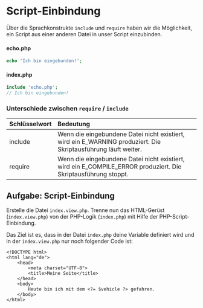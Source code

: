# Script-Einbindung

Über die Sprachkonstrukte `include` und `require` haben wir die Möglichkeit, ein Script aus einer anderen Datei in unser Script einzubinden.

#### echo.php

```php
echo 'Ich bin eingebunden!';
```

#### index.php

```php
include 'echo.php';
// Ich bin eingebunden!
```

### Unterschiede zwischen `require` / `include`

| Schlüsselwort | Bedeutung |
| :--- | :--- |
| include | Wenn die eingebundene Datei nicht existiert, wird ein E\_WARNING produziert. Die Skriptausführung läuft weiter. |
| require | Wenn die eingebundene Datei nicht existiert, wird ein E\_COMPILE\_ERROR produziert. Die Skriptausführung stoppt. |

## Aufgabe: Script-Einbindung

Erstelle die Datei `index.view.php`. Trenne nun das HTML-Gerüst \(`index.view.php`\) von der PHP-Logik \(`index.php`\) mit Hilfe der PHP-Script-Einbindung.

Das Ziel ist es, dass in der Datei `index.php` deine Variable definiert wird und in der `index.view.php` nur noch folgender Code ist:

```markup
<!DOCTYPE html>
<html lang="de">
    <head>
        <meta charset="UTF-8">
        <title>Meine Seite</title>
    </head>
    <body>
        Heute bin ich mit dem <?= $vehicle ?> gefahren.
    </body>
</html>
```

